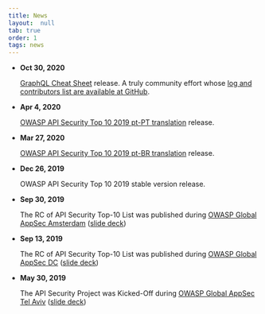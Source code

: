```yaml
---
title: News
layout:  null
tab: true
order: 1
tags: news
---
```


* **Oct 30, 2020**

  [GraphQL Cheat Sheet][graphql-cs] release.
  A truly community effort whose [log and contributors list are available at
  GitHub][graphql-cs-pr].
* **Apr 4, 2020**

  [OWASP API Security Top 10 2019 pt-PT translation][top10-pt-PT] release.
* **Mar 27, 2020**

  [OWASP API Security Top 10 2019 pt-BR translation][top10-pt-BR] release.
* **Dec 26, 2019**

  OWASP API Security Top 10 2019 stable version release.
* **Sep 30, 2019**

  The RC of API Security Top-10 List was published during [OWASP Global AppSec
  Amsterdam][ams] ([slide deck][ams-slides])
* **Sep 13, 2019**

  The RC of API Security Top-10 List was published during [OWASP Global AppSec
  DC][dc] ([slide deck][dc-slides])
* **May 30, 2019**

  The API Security Project was Kicked-Off during [OWASP Global AppSec Tel
  Aviv][telaviv] ([slide deck][telaviv-slides])

[ams]: https://ams.globalappsec.org/
[ams-slides]: https://github.com/OWASP/www-project-api-security/raw/master/assets/presentations/api-security-top10-rc-global-appsec-ams.pdf
[dc]: https://dc.globalappsec.org/
[dc-slides]: https://github.com/OWASP/www-project-api-security/raw/master/assets/presentations/api-security-top10.pdf
[telaviv]: https://telaviv.appsecglobal.org/
[telaviv-slides]: https://github.com/OWASP/www-project-api-security/raw/master/assets/presentations/owasp-api-security-project-kick-off.pdf
[top10-pt-BR]: https://github.com/OWASP/API-Security/raw/master/2019/pt-br/dist/owasp-api-security-top-10-pt-br.pdf
[top10-pt-PT]: https://github.com/OWASP/API-Security/raw/master/2019/pt-pt/dist/owasp-api-security-top-10.pdf
[graphql-cs]: https://cheatsheetseries.owasp.org/cheatsheets/GraphQL_Cheat_Sheet.html
[graphql-cs-pr]: https://github.com/OWASP/CheatSheetSeries/pull/434

